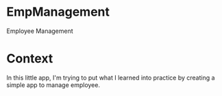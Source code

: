 # EmpManagement
Employee Management

# Context
In this little app, I'm trying to put what I learned into practice 
by creating a simple app to manage employee.
